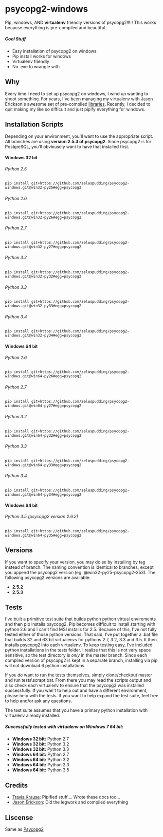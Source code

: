 psycopg2-windows
=========
Pip, windows, AND **virtualenv** friendly versions of psycopg2!!!!!   This works because everything is pre-compiled and beautiful.

##### Cool Stuff
* Easy installation of psycopg2 on windows
* Pip install works for windows
* Virtualenv friendly
* No .exe to wrangle with

Why
----
Every time I need to set up psycopg2 on windows, I wind up wanting to shoot something. For years, I've been managing my virtualenv with Jason Erickson's awesome set of pre-compiled [libraries](http://www.stickpeople.com/projects/python/win-psycopg/).  Recently, I decided to quit making my like so difficult and just pipify everything for windows.



Installation Scripts
----
Depending on your environment, you'll want to use the appropriate script.  All branches are using **version 2.5.3 of psycopg2**.  Since psycopg2 is for PostgreSQL, you'll obviousely want to have that installed first.

#### Windows 32 bit
###### Python 2.5
```
pip install git+https://github.com/zeluspudding/psycopg2-windows.git@win32-py25#egg=psycopg2
```
###### Python 2.6
```
pip install git+https://github.com/zeluspudding/psycopg2-windows.git@win32-py26#egg=psycopg2
```
###### Python 2.7
```
pip install git+https://github.com/zeluspudding/psycopg2-windows.git@win32-py27#egg=psycopg2
```
###### Python 3.2
```
pip install git+https://github.com/zeluspudding/psycopg2-windows.git@win32-py32#egg=psycopg2
```
###### Python 3.3
```
pip install git+https://github.com/zeluspudding/psycopg2-windows.git@win32-py33#egg=psycopg2
```
###### Python 3.4
```
pip install git+https://github.com/zeluspudding/psycopg2-windows.git@win32-py34#egg=psycopg2
```
#### Windows 64 bit
###### Python 2.6
```
pip install git+https://github.com/zeluspudding/psycopg2-windows.git@win64-py26#egg=psycopg2
```
###### Python 2.7
```
pip install git+https://github.com/zeluspudding/psycopg2-windows.git@win64-py27#egg=psycopg2
```
###### Python 3.2
```
pip install git+https://github.com/zeluspudding/psycopg2-windows.git@win64-py32#egg=psycopg2
```
###### Python 3.3
```
pip install git+https://github.com/zeluspudding/psycopg2-windows.git@win64-py33#egg=psycopg2
```
###### Python 3.4
```
pip install git+https://github.com/zeluspudding/psycopg2-windows.git@win64-py34#egg=psycopg2
```
#### Windows 64 bit
###### Python 3.5 (psycopg2 version 2.6.2)
```
pip install git+https://github.com/zeluspudding/psycopg2-windows.git@win64-py35#egg=psycopg2
```

Versions
--------
If you want to specify your version, you may do so by installing by tag instead of branch.  The naming convention is identical to branches, except you append the psycopg2 version (eg. @win32-py25-psycopg2-253).  The following psycopg2 versions are available:

 - **2.5.2**
 - **2.5.3**

Tests
----
I've built a primitive test suite that builds python python virtual enviroments and then pip installs psycopg2.  Pip becomes difficult to install starting with python 2.6 and I can't find MSI installs for 2.5.  Because of this, I've not fully tested either of those python versions.  That said, I've put together a .bat file that builds 32 and 63 bit virtualenvs for pythons 2.7, 3.2, 3.3 and 3.5.  It then installs psycopg2 into each virtualenv.  To keep testing easy, I've included python installations in the tests folder.  I realize that this is not very space sensitive, so the test directory is *only* in the master branch.  Since each compiled version of psycopg2 is kept in a separate branch, installing via pip will not download 6 python installations.

If you *do* want to run the tests themselves, simply clone/checkout master and run tests\scrapt.bat.  From there you may read the scripts output and also check each virtualenv to ensure that the psycopg2 was installed successfully.  If you wan't to help out and have a different environment, please help with the tests.  If you want to help expand the test suite, feel free to help and/or ask any questions.

The test suite assumes that you have a primary python installation with virtualenv already installed.

##### Successfully tested with virtualenv on Windows 7 64 bit:
 - **Windows 32 bit:** Python 2.7
 - **Windows 32 bit:** Python 3.2
 - **Windows 32 bit:** Python 3.3
 - **Windows 64 bit:** Python 2.7
 - **Windows 64 bit:** Python 3.2
 - **Windows 64 bit:** Python 3.3
 - **Windows 64 bit:** Python 3.5

Credits
-------
 - [Travis Krause](http://codeforemen.com): Pipified stuff....  Wrote these docs too...
 - [Jason Erickson](http://www.stickpeople.com): Did the legwork and compiled everything

Liscense
--------
Same as [Psycopg2](http://initd.org/psycopg/license/)
